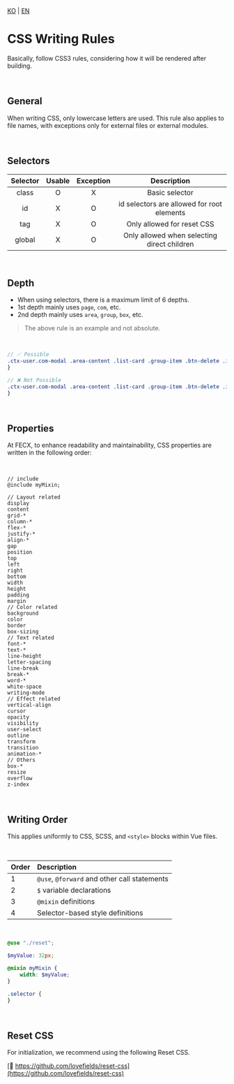 [KO](./css_ko.md) | [EN](./css_en.md)

# CSS Writing Rules

Basically, follow CSS3 rules, considering how it will be rendered after building.

<br>

## General

When writing CSS, only lowercase letters are used. This rule also applies to file names, with exceptions only for external files or external modules.

<br>

## Selectors

| Selector | Usable | Exception |                 Description                 |
| :------: | :----: | :-------: | :-----------------------------------------: |
|  class   |   O    |     X     |               Basic selector                |
|    id    |   X    |     O     | id selectors are allowed for root elements  |
|   tag    |   X    |     O     |         Only allowed for reset CSS          |
|  global  |   X    |     O     | Only allowed when selecting direct children |

<br>

## Depth

-   When using selectors, there is a maximum limit of 6 depths.
-   1st depth mainly uses `page`, `com`, etc.
-   2nd depth mainly uses `area`, `group`, `box`, etc.

> The above rule is an example and not absolute.

<br>

```scss
// ✅ Possible
.ctx-user.com-modal .area-content .list-card .group-item .btn-delete .icon {
}

// ❌ Not Possible
.ctx-user.com-modal .area-content .list-card .group-item .btn-delete .icon .path {
}
```

<br>

## Properties

At FECX, to enhance readability and maintainability, CSS properties are written in the following order:

<br>

```
// include
@include myMixin;

// Layout related
display
content
grid-*
column-*
flex-*
justify-*
align-*
gap
position
top
left
right
bottom
width
height
padding
margin
// Color related
background
color
border
box-sizing
// Text related
font-*
text-*
line-height
letter-spacing
line-break
break-*
word-*
white-space
writing-mode
// Effect related
vertical-align
cursor
opacity
visibility
user-select
outline
transform
transition
animation-*
// Others
box-*
resize
overflow
z-index
```

<br>

## Writing Order

This applies uniformly to CSS, SCSS, and `<style>` blocks within Vue files.

<br>

| Order | Description                                  |
| :---- | :------------------------------------------- |
| 1     | `@use`, `@forward` and other call statements |
| 2     | `$` variable declarations                    |
| 3     | `@mixin` definitions                         |
| 4     | Selector-based style definitions             |

<br>

```scss
@use "./reset";

$myValue: 32px;

@mixin myMixin {
    width: $myValue;
}

.selector {
}
```

<br>

## Reset CSS

For initialization, we recommend using the following Reset CSS.

[🔗 https://github.com/lovefields/reset-css](https://github.com/lovefields/reset-css)
